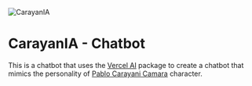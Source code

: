 ![CarayanIA](https://socialify.git.ci/HoracioGutierrez/CarayanIA/image?font=Inter&logo=https%3A%2F%2Fi.imgur.com%2FJrdFQar.jpeg&name=1&pattern=Solid)

# CarayanIA - Chatbot

This is a chatbot that uses the [Vercel AI](https://vercel.com/blog/introducing-the-vercel-ai-sdk) package to create a chatbot that mimics the personality of [Pablo Carayani Camara](https://www.youtube.com/@pablocarayanicamara) character.

